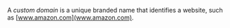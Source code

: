 A _custom domain_ is a unique branded name that identifies a website, such as [www.amazon.com](www.amazon.com). 